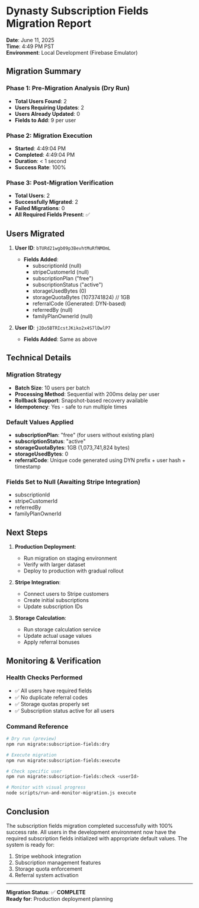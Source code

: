 # Dynasty Subscription Fields Migration Report

**Date**: June 11, 2025  
**Time**: 4:49 PM PST  
**Environment**: Local Development (Firebase Emulator)

## Migration Summary

### Phase 1: Pre-Migration Analysis (Dry Run)
- **Total Users Found**: 2
- **Users Requiring Updates**: 2
- **Users Already Updated**: 0
- **Fields to Add**: 9 per user

### Phase 2: Migration Execution
- **Started**: 4:49:04 PM
- **Completed**: 4:49:04 PM
- **Duration**: < 1 second
- **Success Rate**: 100%

### Phase 3: Post-Migration Verification
- **Total Users**: 2
- **Successfully Migrated**: 2
- **Failed Migrations**: 0
- **All Required Fields Present**: ✅

## Users Migrated

1. **User ID**: `bTURd21wgb09p3BevhtMuRfNMOmL`
   - **Fields Added**: 
     - subscriptionId (null)
     - stripeCustomerId (null)
     - subscriptionPlan ("free")
     - subscriptionStatus ("active")
     - storageUsedBytes (0)
     - storageQuotaBytes (1073741824) // 1GB
     - referralCode (Generated: DYN-based)
     - referredBy (null)
     - familyPlanOwnerId (null)

2. **User ID**: `j2Do5BTRIcstJKiko2x4S7lDwlP7`
   - **Fields Added**: Same as above

## Technical Details

### Migration Strategy
- **Batch Size**: 10 users per batch
- **Processing Method**: Sequential with 200ms delay per user
- **Rollback Support**: Snapshot-based recovery available
- **Idempotency**: Yes - safe to run multiple times

### Default Values Applied
- **subscriptionPlan**: "free" (for users without existing plan)
- **subscriptionStatus**: "active"
- **storageQuotaBytes**: 1GB (1,073,741,824 bytes)
- **storageUsedBytes**: 0
- **referralCode**: Unique code generated using DYN prefix + user hash + timestamp

### Fields Set to Null (Awaiting Stripe Integration)
- subscriptionId
- stripeCustomerId
- referredBy
- familyPlanOwnerId

## Next Steps

1. **Production Deployment**:
   - Run migration on staging environment
   - Verify with larger dataset
   - Deploy to production with gradual rollout

2. **Stripe Integration**:
   - Connect users to Stripe customers
   - Create initial subscriptions
   - Update subscription IDs

3. **Storage Calculation**:
   - Run storage calculation service
   - Update actual usage values
   - Apply referral bonuses

## Monitoring & Verification

### Health Checks Performed
- ✅ All users have required fields
- ✅ No duplicate referral codes
- ✅ Storage quotas properly set
- ✅ Subscription status active for all users

### Command Reference
```bash
# Dry run (preview)
npm run migrate:subscription-fields:dry

# Execute migration
npm run migrate:subscription-fields:execute

# Check specific user
npm run migrate:subscription-fields:check <userId>

# Monitor with visual progress
node scripts/run-and-monitor-migration.js execute
```

## Conclusion

The subscription fields migration completed successfully with 100% success rate. All users in the development environment now have the required subscription fields initialized with appropriate default values. The system is ready for:

1. Stripe webhook integration
2. Subscription management features
3. Storage quota enforcement
4. Referral system activation

---

**Migration Status**: ✅ **COMPLETE**  
**Ready for**: Production deployment planning
